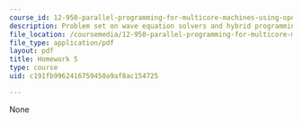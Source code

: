 ```yaml
---
course_id: 12-950-parallel-programming-for-multicore-machines-using-openmp-and-mpi-january-iap-2010
description: Problem set on wave equation solvers and hybrid programming.
file_location: /coursemedia/12-950-parallel-programming-for-multicore-machines-using-openmp-and-mpi-january-iap-2010/c191fb9962416759450a9af8ac154725_MIT12_950IAP10_hw5.pdf
file_type: application/pdf
layout: pdf
title: Homework 5
type: course
uid: c191fb9962416759450a9af8ac154725

---
```

None